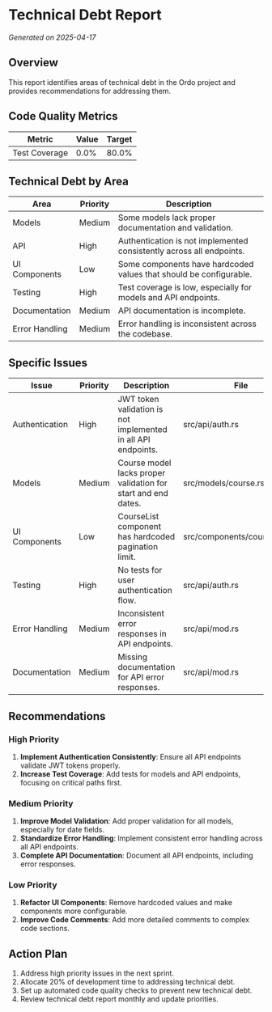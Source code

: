 # Technical Debt Report
_Generated on 2025-04-17_

## Overview

This report identifies areas of technical debt in the Ordo project and provides recommendations for addressing them.

## Code Quality Metrics

| Metric | Value | Target |
|--------|-------|--------|
| Test Coverage | 0.0% | 80.0% |

## Technical Debt by Area

| Area | Priority | Description |
|------|----------|-------------|
| Models | Medium | Some models lack proper documentation and validation. |
| API | High | Authentication is not implemented consistently across all endpoints. |
| UI Components | Low | Some components have hardcoded values that should be configurable. |
| Testing | High | Test coverage is low, especially for models and API endpoints. |
| Documentation | Medium | API documentation is incomplete. |
| Error Handling | Medium | Error handling is inconsistent across the codebase. |

## Specific Issues

| Issue | Priority | Description | File |
|-------|----------|-------------|------|
| Authentication | High | JWT token validation is not implemented in all API endpoints. | src/api/auth.rs |
| Models | Medium | Course model lacks proper validation for start and end dates. | src/models/course.rs |
| UI Components | Low | CourseList component has hardcoded pagination limit. | src/components/course_list.rs |
| Testing | High | No tests for user authentication flow. | src/api/auth.rs |
| Error Handling | Medium | Inconsistent error responses in API endpoints. | src/api/mod.rs |
| Documentation | Medium | Missing documentation for API error responses. | src/api/mod.rs |

## Recommendations

### High Priority

1. **Implement Authentication Consistently**: Ensure all API endpoints validate JWT tokens properly.
2. **Increase Test Coverage**: Add tests for models and API endpoints, focusing on critical paths first.

### Medium Priority

1. **Improve Model Validation**: Add proper validation for all models, especially for date fields.
2. **Standardize Error Handling**: Implement consistent error handling across all API endpoints.
3. **Complete API Documentation**: Document all API endpoints, including error responses.

### Low Priority

1. **Refactor UI Components**: Remove hardcoded values and make components more configurable.
2. **Improve Code Comments**: Add more detailed comments to complex code sections.
## Action Plan

1. Address high priority issues in the next sprint.
2. Allocate 20% of development time to addressing technical debt.
3. Set up automated code quality checks to prevent new technical debt.
4. Review technical debt report monthly and update priorities.

